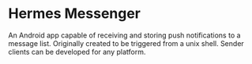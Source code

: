 Hermes Messenger
======

An Android app capable of receiving and storing push notifications to a message list. Originally created to be triggered from a unix shell. Sender clients can be developed for any platform.
